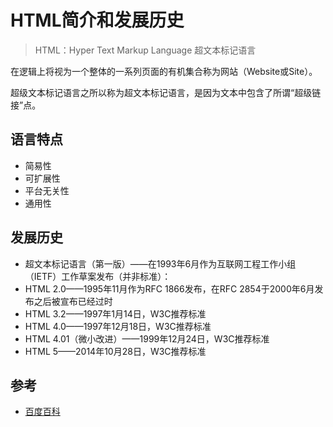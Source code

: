 # HTML简介和发展历史
> HTML：Hyper Text Markup Language 超文本标记语言

在逻辑上将视为一个整体的一系列页面的有机集合称为网站（Website或Site）。

超级文本标记语言之所以称为超文本标记语言，是因为文本中包含了所谓“超级链接”点。

## 语言特点
- 简易性
- 可扩展性
- 平台无关性
- 通用性

## 发展历史
- 超文本标记语言（第一版）——在1993年6月作为互联网工程工作小组（IETF）工作草案发布（并非标准）：
- HTML 2.0——1995年11月作为RFC 1866发布，在RFC 2854于2000年6月发布之后被宣布已经过时
- HTML 3.2——1997年1月14日，W3C推荐标准
- HTML 4.0——1997年12月18日，W3C推荐标准
- HTML 4.01（微小改进）——1999年12月24日，W3C推荐标准
- HTML 5——2014年10月28日，W3C推荐标准

## 参考
- [百度百科](http://baike.baidu.com/link?url=r8oXbTsktha0SDf2p4p7ILANdKjrm9vjS8o3bwTrVDGammTOADx3WECWVbY81OTS2GccuGhz9ygXZZT25j9JEK)